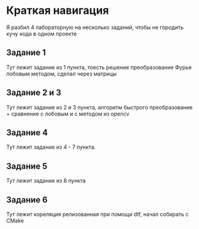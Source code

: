 # Краткая навигация
Я разбил 4 лабораторную на несколько заданий, чтобы не городить кучу кода в одном проекте
## Задание 1
Тут лежит задание из 1 пункта, тоесть решение преобразование Фурье лобовым методом, сделал через матрицы

## Задание 2 и 3
Тут лежит задание из 2 и 3 пункта, алгоритм быстрого преобразование + сравнение с лобовым и с методом из opencv

## Задание 4
Тут лежит задание из 4 - 7 пункта.

## Задание 5 
Тут лежит задание из 8 пункта

## Задание 6
Тут лежит кореляция релизованная при помощи dtf, начал собирать с CMake
